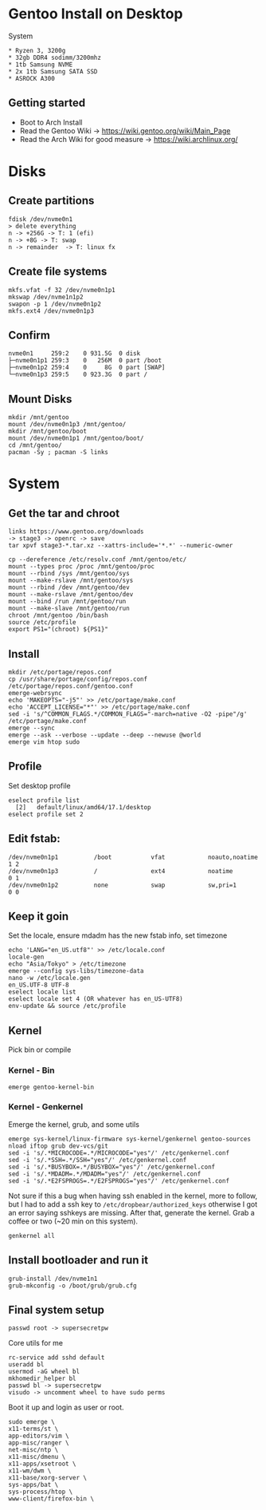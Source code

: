 # Gentoo Install on Desktop

System
```
* Ryzen 3, 3200g
* 32gb DDR4 sodimm/3200mhz
* 1tb Samsung NVME
* 2x 1tb Samsung SATA SSD
* ASROCK A300
```


## Getting started
- Boot to Arch Install
- Read the Gentoo Wiki -> https://wiki.gentoo.org/wiki/Main_Page
- Read the Arch Wiki for good measure -> https://wiki.archlinux.org/

# Disks

## Create partitions
```
fdisk /dev/nvme0n1
> delete everything
n -> +256G -> T: 1 (efi)
n -> +8G -> T: swap
n -> remainder  -> T: linux fx
```
## Create file systems

```
mkfs.vfat -f 32 /dev/nvme0n1p1
mkswap /dev/nvme1n1p2
swapon -p 1 /dev/nvme0n1p2
mkfs.ext4 /dev/nvme0n1p3
```

## Confirm
```
nvme0n1     259:2    0 931.5G  0 disk
├─nvme0n1p1 259:3    0   256M  0 part /boot
├─nvme0n1p2 259:4    0     8G  0 part [SWAP]
└─nvme0n1p3 259:5    0 923.3G  0 part /
```

## Mount Disks
```
mkdir /mnt/gentoo
mount /dev/nvme0n1p3 /mnt/gentoo/
mkdir /mnt/gentoo/boot
mount /dev/nvme0n1p1 /mnt/gentoo/boot/
cd /mnt/gentoo/
pacman -Sy ; pacman -S links

```
# System
## Get the tar and chroot
```
links https://www.gentoo.org/downloads
-> stage3 -> openrc -> save
tar xpvf stage3-*.tar.xz --xattrs-include='*.*' --numeric-owner

cp --dereference /etc/resolv.conf /mnt/gentoo/etc/
mount --types proc /proc /mnt/gentoo/proc
mount --rbind /sys /mnt/gentoo/sys
mount --make-rslave /mnt/gentoo/sys
mount --rbind /dev /mnt/gentoo/dev
mount --make-rslave /mnt/gentoo/dev
mount --bind /run /mnt/gentoo/run
mount --make-slave /mnt/gentoo/run
chroot /mnt/gentoo /bin/bash
source /etc/profile
export PS1="(chroot) ${PS1}"

```
## Install
```
mkdir /etc/portage/repos.conf
cp /usr/share/portage/config/repos.conf /etc/portage/repos.conf/gentoo.conf
emerge-webrsync
echo 'MAKEOPTS="-j5"' >> /etc/portage/make.conf
echo 'ACCEPT_LICENSE="*"' >> /etc/portage/make.conf
sed -i 's/^COMMON_FLAGS.*/COMMON_FLAGS="-march=native -O2 -pipe"/g' /etc/portage/make.conf
emerge --sync
emerge --ask --verbose --update --deep --newuse @world
emerge vim htop sudo
```

## Profile
Set desktop profile

```
eselect profile list
  [2]   default/linux/amd64/17.1/desktop
eselect profile set 2
```

## Edit fstab:
```
/dev/nvme0n1p1          /boot           vfat            noauto,noatime  1 2
/dev/nvme0n1p3          /               ext4            noatime         0 1
/dev/nvme0n1p2          none            swap            sw,pri=1        0 0
```

## Keep it goin
Set the locale, ensure mdadm has the new fstab info, set timezone

```
echo 'LANG="en_US.utf8"' >> /etc/locale.conf
locale-gen
echo "Asia/Tokyo" > /etc/timezone
emerge --config sys-libs/timezone-data
nano -w /etc/locale.gen
en_US.UTF-8 UTF-8
eselect locale list
eselect locale set 4 (OR whatever has en_US-UTF8)
env-update && source /etc/profile
```
## Kernel
Pick bin or compile

### Kernel - Bin
```
emerge gentoo-kernel-bin
```

### Kernel - Genkernel
Emerge the kernel, grub, and some utils
```
emerge sys-kernel/linux-firmware sys-kernel/genkernel gentoo-sources nload iftop grub dev-vcs/git
sed -i 's/.*MICROCODE=.*/MICROCODE="yes"/' /etc/genkernel.conf
sed -i 's/.*SSH=.*/SSH="yes"/' /etc/genkernel.conf
sed -i 's/.*BUSYBOX=.*/BUSYBOX="yes"/' /etc/genkernel.conf
sed -i 's/.*MDADM=.*/MDADM="yes"/' /etc/genkernel.conf
sed -i 's/.*E2FSPROGS=.*/E2FSPROGS="yes"/' /etc/genkernel.conf
```
Not sure if this a bug when having ssh enabled in the kernel, more to follow, but I had to add a ssh key to ``/etc/dropbear/authorized_keys`` otherwise I got an error saying sshkeys are missing. After that, generate the kernel. Grab a coffee or two (~20 min on this system).
```
genkernel all
```

## Install bootloader and run it
```
grub-install /dev/nvme1n1
grub-mkconfig -o /boot/grub/grub.cfg
```
## Final system setup

```
passwd root -> supersecretpw
```

Core utils for me
```
rc-service add sshd default
useradd bl
usermod -aG wheel bl
mkhomedir_helper bl
passwd bl -> supersecretpw
visudo -> uncomment wheel to have sudo perms
```

Boot it up and login as user or root.

```
sudo emerge \
x11-terms/st \
app-editors/vim \
app-misc/ranger \
net-misc/ntp \
x11-misc/dmenu \
x11-apps/xsetroot \
x11-wm/dwm \
x11-base/xorg-server \
sys-apps/bat \
sys-process/htop \
www-client/firefox-bin \

```

